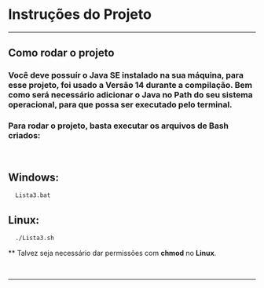 # Instruções do Projeto
---

## **Como rodar o projeto**

### Você deve possuír o **Java SE** instalado na sua máquina, para esse projeto, foi usado a **Versão 14** durante a compilação. Bem como será necessário adicionar o **Java** no **Path** do seu sistema operacional, para que possa ser executado pelo terminal.

### Para rodar o projeto, basta executar os arquivos de **Bash** criados:

<br>

## **Windows:**

```bash
  Lista3.bat
```

## **Linux:**

```bash
  ./Lista3.sh
```
** Talvez seja necessário dar permissões com **chmod** no **Linux**.

<br>

---

